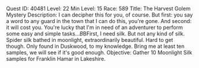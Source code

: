 Quest ID: 40481
Level: 22
Min Level: 15
Race: 589
Title: The Harvest Golem Mystery
Description: I can decipher this for you, of course. But first: you say a word to any guard in the town that I can do this, you're gone. And second: it will cost you. You're lucky that I'm in need of an adventurer to perform some easy and simple tasks...$B$BFirst, I need silk. But not any kind of silk. Spider silk bathed in moonlight, extraordinarily beautiful. Hard to get though. Only found in Duskwood, to my knowledge. Bring me at least ten samples, we will see if it's good enough.
Objective: Gather 10 Moonlight Silk samples for Franklin Hamar in Lakeshire.
